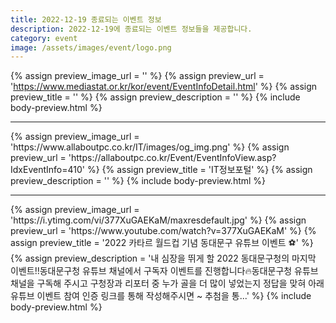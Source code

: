 ```yaml
---
title: 2022-12-19 종료되는 이벤트 정보
description: 2022-12-19에 종료되는 이벤트 정보들을 제공합니다.
category: event
image: /assets/images/event/logo.png
---
```

{% assign preview_image_url = '' %}
{% assign preview_url = 'https://www.mediastat.or.kr/kor/event/EventInfoDetail.html' %}
{% assign preview_title = '' %}
{% assign preview_description = '' %}
{% include body-preview.html %}
<hr>{% assign preview_image_url = 'https://www.allaboutpc.co.kr/IT/images/og_img.png' %}
{% assign preview_url = 'https://allaboutpc.co.kr/Event/EventInfoView.asp?IdxEventInfo=410' %}
{% assign preview_title = 'IT정보포털' %}
{% assign preview_description = '' %}
{% include body-preview.html %}
<hr>{% assign preview_image_url = 'https://i.ytimg.com/vi/377XuGAEKaM/maxresdefault.jpg' %}
{% assign preview_url = 'https://www.youtube.com/watch?v=377XuGAEKaM' %}
{% assign preview_title = '2022 카타르 월드컵 기념 동대문구 유튜브 이벤트 ⚽' %}
{% assign preview_description = '내 심장을 뛰게 할 2022 동대문구청의 마지막 이벤트!!동대문구청 유튜브 채널에서 구독자 이벤트를 진행합니다🔥동대문구청 유튜브 채널을 구독해 주시고 구청장과 리포터 중 누가 골을 더 많이 넣었는지 정답을 맞혀 아래 유튜브 이벤트 참여 인증 링크를 통해 작성해주시면 ~ 추첨을 통...' %}
{% include body-preview.html %}